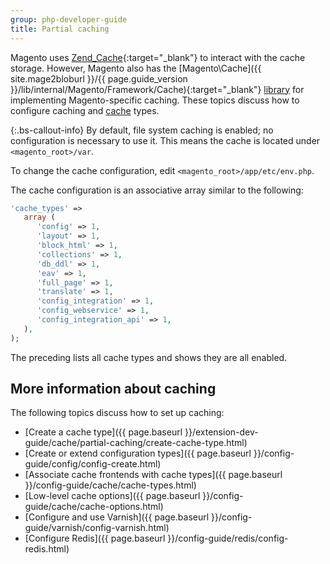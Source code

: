 ```yaml
---
group: php-developer-guide
title: Partial caching
---
```


Magento uses [Zend_Cache](http://framework.zend.com/manual/1.12/en/zend.cache.html){:target="_blank"} to interact with the cache storage. However, Magento also has the [Magento\Cache]({{ site.mage2bloburl }}/{{ page.guide_version }}/lib/internal/Magento/Framework/Cache){:target="_blank"} [library](https://glossary.magento.com/library) for implementing Magento-specific caching. These topics discuss how to configure caching and [cache](https://glossary.magento.com/cache) types.

 {:.bs-callout-info}
By default, file system caching is enabled; no configuration is necessary to use it. This means the cache is located under `<magento_root>/var`.

To change the cache configuration, edit `<magento_root>/app/etc/env.php`.

The cache configuration is an associative array similar to the following:

```php
'cache_types' =>
   array (
      'config' => 1,
      'layout' => 1,
      'block_html' => 1,
      'collections' => 1,
      'db_ddl' => 1,
      'eav' => 1,
      'full_page' => 1,
      'translate' => 1,
      'config_integration' => 1,
      'config_webservice' => 1,
      'config_integration_api' => 1,
   ),
);
```

The preceding lists all cache types and shows they are all enabled.

## More information about caching

The following topics discuss how to set up caching:

*  [Create a cache type]({{ page.baseurl }}/extension-dev-guide/cache/partial-caching/create-cache-type.html)
*  [Create or extend configuration types]({{ page.baseurl }}/config-guide/config/config-create.html)
*  [Associate cache frontends with cache types]({{ page.baseurl }}/config-guide/cache/cache-types.html)
*  [Low-level cache options]({{ page.baseurl }}/config-guide/cache/cache-options.html)
*  [Configure and use Varnish]({{ page.baseurl }}/config-guide/varnish/config-varnish.html)
*  [Configure Redis]({{ page.baseurl }}/config-guide/redis/config-redis.html)
